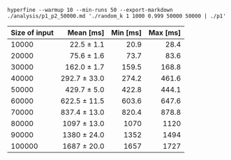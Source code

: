 `hyperfine --warmup 10 --min-runs 50 --export-markdown ./analysis/p1_p2_50000.md './random_k 1 1000 0.999 50000 50000 | ./p1'`

| Size of input | Mean [ms] | Min [ms] | Max [ms] |
|:---|---:|---:|---:|
| 10000 | 22.5 ± 1.1 | 20.9 | 28.4 |
| 20000 | 75.6 ± 1.6 | 73.7 | 83.6 |
| 30000 | 162.0 ± 1.7 | 159.5 | 168.8 |
| 40000 | 292.7 ± 33.0 | 274.2 | 461.6 |
| 50000 | 429.7 ± 5.0 | 422.8 | 444.1 |
| 60000 | 622.5 ± 11.5 | 603.6 | 647.6 |
| 70000 | 837.4 ± 13.0 | 820.4 | 878.8 |
| 80000 | 1097 ± 13.0 | 1070 | 1120 |
| 90000 | 1380 ± 24.0 | 1352 | 1494 |
| 100000 | 1687 ± 20.0 | 1657 | 1727 |